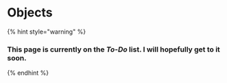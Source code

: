 # Objects

{% hint style="warning" %}
### This page is currently on the _To-Do_ list. I will hopefully get to it soon.
{% endhint %}
